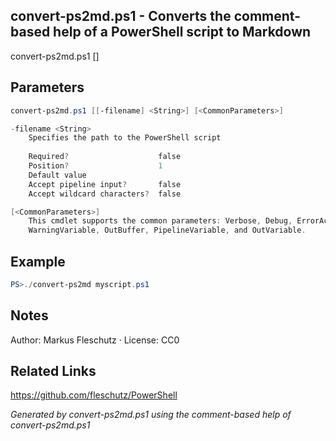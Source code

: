 ## convert-ps2md.ps1 - Converts the comment-based help of a PowerShell script to Markdown

convert-ps2md.ps1 [<filename>]

## Parameters
```powershell
convert-ps2md.ps1 [[-filename] <String>] [<CommonParameters>]

-filename <String>
    Specifies the path to the PowerShell script
    
    Required?                    false
    Position?                    1
    Default value                
    Accept pipeline input?       false
    Accept wildcard characters?  false

[<CommonParameters>]
    This cmdlet supports the common parameters: Verbose, Debug, ErrorAction, ErrorVariable, WarningAction, 
    WarningVariable, OutBuffer, PipelineVariable, and OutVariable.
```

## Example
```powershell
PS>./convert-ps2md myscript.ps1
```


## Notes
Author: Markus Fleschutz · License: CC0

## Related Links
https://github.com/fleschutz/PowerShell

*Generated by convert-ps2md.ps1 using the comment-based help of convert-ps2md.ps1*

